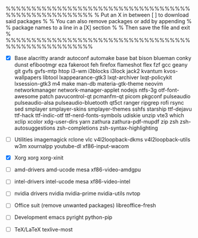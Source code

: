 %%%%%%%%%%%%%%%%%%%%%%%%%%%%%%%%%%%%%%%%%%%%%%%%%%%%%
% Put an X in between [ ] to download said packages %
% You can also remove packages or add by appending  %
%    package names to a line in a [X] section       %
%         Then save the file and exit               %
%%%%%%%%%%%%%%%%%%%%%%%%%%%%%%%%%%%%%%%%%%%%%%%%%%%%%

- [X] Base
alacritty arandr autoconf automake base bat bison blueman conky dunst efibootmgr eza fakeroot feh firefox flameshot flex fzf gcc geany git gvfs gvfs-mtp htop i3-wm i3blocks i3lock jack2 kvantum kvos-wallpapers libtool lxappearance-gtk3 lxqt-archiver lxqt-policykit lxsession-gtk3 m4 make man-db materia-gtk-theme neovim networkmanager network-manager-applet nodejs ntfs-3g otf-font-awesome patch pavucontrol-qt pcmanfm-qt picom pkgconf pulseaudio pulseaudio-alsa pulseaudio-bluetooth qt5ct ranger ripgrep rofi rsync sed smplayer smplayer-skins smplayer-themes sshfs starship ttf-dejavu ttf-hack ttf-indic-otf ttf-nerd-fonts-symbols udiskie unzip vte3 which xclip xcolor xdg-user-dirs yarn zathura zathura-pdf-mupdf zip zsh zsh-autosuggestions zsh-completions zsh-syntax-highlighting

- [ ] Utilities
imagemagick rclone vlc v4l2loopback-dkms v4l2loopback-utils w3m xournalpp youtube-dl xf86-input-wacom

- [X] Xorg
xorg xorg-xinit

- [ ] amd-drivers
amd-ucode mesa xf86-video-amdgpu

- [ ] intel-drivers
intel-ucode mesa xf86-video-intel

- [ ] nvidia drivers
nvidia nvidia-prime nvidia-utils nvtop

- [ ] Office suit (remove unwanted packages)
libreoffice-fresh

- [ ] Development
emacs pyright python-pip

- [ ] TeX/LaTeX
texlive-most
